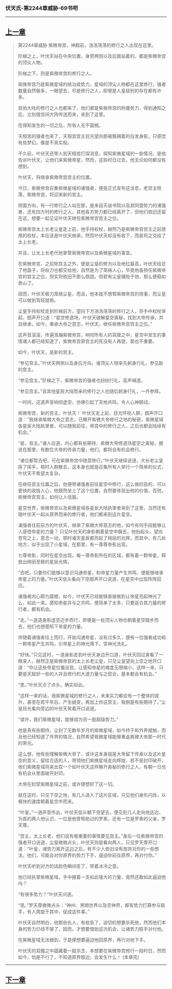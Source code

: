 ### 伏天氏-第2244章威胁-69书吧

--------
[上一章](./e72a4c6183a98e444a4ead271dc888a2.md)
--------


>
>
>
>第2244章威胁
>紫微帝宫，神殿前，浩浩荡荡的修行之人出现在这里。
>
>阶梯之上，叶伏天站在中央位置，身旁两侧以及后面站着的，都是紫微帝宫的顶尖人物。
>
>阶梯之下，则是紫微帝宫的修行之人。
>
>紫微帝宫乃是紫微星域的统治级势力，星域的顶尖人物都在这里修行，强者数量自然极多，一眼望去，尽是修行之人，即便是人皇级别的存在都有许多。
>
>其他大陆的修行之人也都来了，他们都是紫微帝宫的附庸势力，得到通知之后，立刻借空间大阵传送而来，来到了这里。
>
>在得知发生的一切之后，所有人无不震撼。
>
>天桓宫的强者也来了，天桓宫宫主目光望向那被簇拥着的白发身影，只感觉有些梦幻，像是不真实般。
>
>不久前，叶伏天还带人到天桓宫打探消息，探知紫微星域的一些情况，是他告诉叶伏天，让他们来紫微帝星，然而，这些时日过去，他无论如何都没有想到。
>
>叶伏天，将继承紫微帝宫宫主的位置。
>
>今日，紫微帝宫召集紫微星域的诸强者，便是正式宣布这消息，老宫主陨落，紫微帝宫，将迎来新的宫主。
>
>侧面方向，有一行修行之人站在那，是来自天谕书院以及其同盟势力的诸强者，还有四方村的修行之人，其他各方势力都已经离开了，但他们依旧还留在这，想要一起见证叶伏天继任紫微帝宫宫主之位。
>
>紫微帝宫太上长老尘皇走上前，他手持权杖，赫然乃是紫微帝宫宫主之前使用的权杖，本应该是叶伏天继承，然而叶伏天却没有收下，而是将之交给了太上长老。
>
>并且，让太上长老代他掌管紫微帝宫以及紫微星域的事宜。
>
>在紫微帝宫，之前除宫主之外，便是尘皇的修为以及地位最高，叶伏天给足了他面子，将权力也都交给他，自然是为了笼络人心，毕竟他虽担任紫微帝宫的宫主之位，但实则依旧不那么稳固，但若有尘皇辅佐于他，那么便稳如泰山了。
>
>因而，叶伏天极力笼络尘皇，而且，他本就不想管紫微帝宫的琐事，而尘皇可以做到驾轻就熟。
>
>尘皇手持权杖走到阶梯前方，望向下方浩浩荡荡的修行之人，将手中权杖举起，朗声开口道：“星空修道场，叶伏天破解星空奥秘，找到大帝传承，并且继承，如今，秉承大帝之意志，叶伏天，继任紫微帝宫宫主之位。”
>
>这声音滚滚，传遍浩瀚紫微帝宫，响彻所有人的耳膜之中，星空中发生的事情诸人都已经知道了，紫微帝宫原宫主的死没有人再提，那也不重要。
>
>如今，叶伏天，是新的宫主。
>
>“参见宫主。”叶伏天两侧以及身后方向，诸顶尖人物率先躬身行礼，参见新的宫主。
>
>“参见宫主。”阶梯之下，紫微帝宫的强者也纷纷行礼，高声喊道。
>
>“参见宫主。”自其他星辰大陆而来的修行之人也随后躬身行礼，一齐参拜。
>
>一时间，这道声音响彻虚空，仿佛引起了天地共鸣，令人心神颤动。
>
>紫微帝宫，新的宫主，叶伏天！
>叶伏天走上前，目光环视人群，朗声开口道：“我继承紫微大帝之意志，已解开紫微大帝修行之地的秘密，紫微星域各星辰大陆执掌者，可以随我前往，帝宫中的修行之人，之后也都会陆续有机会。”
>
>“是，宫主。”诸人应道，内心都有些期待，紫微大帝修道场星空之奥秘，据说在那里，有数位大帝的传承力量，他们，都将会有机会修行。
>
>“诸位都暂去吧，可在紫微帝宫中随意修行。”叶伏天继续说道，大长老尘皇挥了挥手，顿时人群散去，这本身也就是召集所有人举行一个简单的仪式，叶伏天不希望太复杂。
>
>在继任宫主位置之后，他便带诸强者前往星空中修行，这么做的目的，可以更快的收拢人心，他既然坐上了这个位置，自然要体现出他的价值，否则，紫微帝宫宫主，如何让人信服。
>
>星空世界，紫微帝宫以及紫微星域各星辰大陆执掌者来到了这里，当然还有随叶伏天一起从原界而来的修行者，他们都来到这片星空。
>
>诸强者往前前方的叶伏天，继承了紫微大帝意志的他，如今有何手段能够让人感悟帝星的力量？
>只见叶伏天的身影朝着星空中飘去，他抬起头，望向苍穹之上，意念一动，顿时诸天星辰都亮起了绚丽的光辉，而其中，有几处地方，似乎出现了小星域，在那里，有一尊尊帝影出现。
>
>七尊帝影，同时在星空出现，每一尊帝影所在的区域，都有着一颗帝星，释放出绚丽至极的星辰光辉。
>
>“去吧，只要你们能够以意识沟通帝星，和帝星力量产生共鸣，便能够继承帝星上的力量。”叶伏天低头看向下空朗声开口说道，在星空中出现阵阵回应。
>
>诸强者内心颇为震撼，如今，叶伏天已经能够直接做到让帝星亮起神光了么，如此一来，感知帝星并与之共鸣，便简单了太多，只要适合其力量的修行者，都有机会。
>
>“走。”一道道身影虚空迈步而行，即便是一些顶尖人物也朝着星空踏步而去，他们也想感知下帝星的力量。
>
>伴随着诸强者往上而行，开始沟通帝星，没有过多久，便有一位强者成功和一颗帝星产生共鸣，引帝星上的神光降下，受神光洗礼。
>
>“好快。”只见这时，一道身影走到叶伏天身边开口道，叶伏天回过身看了一眼来人，赫然正是紫微帝宫的太上长老尘皇，只见尘皇望向上空之地开口道：“你让这些帝星位置出现，让感知帝星的难度无限缩小，这样一来，只要是天赋好一些的人并且修行的大道力量与之契合，基本都会有机会。”
>
>“恩。”叶伏天点了点头，确实如此。
>
>“这样一来的话，我紫微星域的修行之人，未来实力都会有一个整体的提升，甚至在若干年后，产生蜕变，再加上你这宫主，我倒是有些期待了。”尘皇目光看向旁边的叶伏天笑着开口说道。
>
>“或许，我们紫微星域，能够成为另一股超级势力。”
>
>他是真有些期待，尘封了无数年岁月的紫微星域，如今终于和外界接触，而且他已经知道了外界的情况，自然希望紫微星域能够重返紫微大帝那一时代的荣光。
>
>这么想，他有些理解紫微大帝了，或许这本身就是大帝留下传承以及这片星空的意义，留给合适的人，带领他们紫微星域走向辉煌，若不是封印破开，他们紫微星域将来出现一个如叶伏天这样解开奥秘的修行之人，有朝一日也有机会从里面破开封印。
>
>大帝在封禁紫微星域之前，或许便想好了这一切。
>
>就在这时，只见下空之地，有几人进入了这片区域，只见他们身形闪烁，以极快的速度朝着星空中而来。
>
>“叶皇。”一道声音传出，叶伏天低头朝下空望去，便见到几人走向他这边，为首的两人他认识，一位是他曾帮助过的罗素，还有一位是罗素的父亲，罗天尊。
>
>“宫主，太上长老，他们说有极重要的事情要见宫主。”身后一位紫微帝宫的强者开口说道，尘皇微微点头，叶伏天则是看向两人，只见罗天尊开口道：“叶皇，诸势力离开这边之后，有不少人依旧没有放弃对你的一些想法，他们，可能会对你原界的势力下手，逼迫你前往原界，再对付你。”
>
>叶伏天听到对方的话脸色瞬间变了，带着冰冷之意。
>
>他已经执掌紫微星域，手中握着一支如此强大的力量，竟然还敢如此逼迫他吗？
>
>“有很多势力？”叶伏天问道。
>
>“恩。”罗天尊微微点头：“神州、黑暗世界以及空神界，都有势力打算参与联手，有人周旋于其中，促成这件事。”
>
>叶伏天自然明白，他那些仇人，有些急了，迫切的想要杀死他，然而他们本身的势力已经不够了，因而，才想要借助这次机会，让诸势力联手对付他。
>
>在紫微星域无法做到，于是便想要逼迫他回原界，再行对他下手。
>
>叶伏天的双瞳之中蕴藏着一股杀念，本想要在紫微帝宫修行一段时日，然而如今，怕是不行了，不知道原界那边，会发生什么！
>(本章完)
>
>

--------
[下一章](./0e3e443390f998a11479a9de6889e3b1.md)
--------
